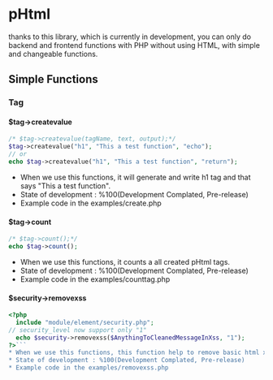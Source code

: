 # pHtml
thanks to this library, which is currently in development, you can only do backend and frontend functions with PHP without using HTML, with simple and changeable functions.

## Simple Functions

### Tag

#### $tag->createvalue
```php
/* $tag->createvalue(tagName, text, output);*/
$tag->createvalue("h1", "This a test function", "echo");
// or 
echo $tag->createvalue("h1", "This a test function", "return");
```
* When we use this functions, it will generate and write h1 tag and that says "This a test function". 
* State of development : %100(Development Complated, Pre-release)
* Example code in the examples/create.php


#### $tag->count
```php
/* $tag->count();*/
echo $tag->count();
```
* When we use this functions, it counts a all created pHtml tags. 
* State of development : %100(Development Complated, Pre-release)
* Example code in the examples/counttag.php

#### $security->removexss
```php
<?php 
  include "module/element/security.php";
// security_level now support only "1"
  echo $security->removexss($AnythingToCleanedMessageInXss, "1");
?>```
* When we use this functions, this function help to remove basic html xss on php. 
* State of development : %100(Development Complated, Pre-release)
* Example code in the examples/removexss.php
